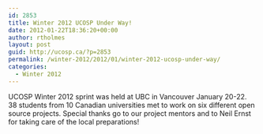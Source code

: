 ```yaml
---
id: 2853
title: Winter 2012 UCOSP Under Way!
date: 2012-01-22T18:36:20+00:00
author: rtholmes
layout: post
guid: http://ucosp.ca/?p=2853
permalink: /winter-2012/2012/01/winter-2012-ucosp-under-way/
categories:
  - Winter 2012
---
```

UCOSP Winter 2012 sprint was held at UBC in Vancouver January 20-22. 38 students from 10 Canadian universities met to work on six different open source projects. Special thanks go to our project mentors and to Neil Ernst for taking care of the local preparations!